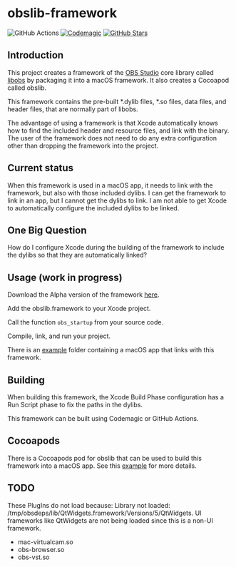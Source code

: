 # obslib-framework

![GitHub Actions](https://github.com/larryaasen/obslib-framework/actions/workflows/framework.yml/badge.svg)
[![Codemagic](https://api.codemagic.io/apps/600d732c627f2f877727d718/macos-workflow/status_badge.svg)](https://codemagic.io/app/600d732c627f2f877727d718)
[![GitHub Stars](https://img.shields.io/github/stars/larryaasen/obslib-framework.svg)](https://github.com/larryaasen/obslib-framework/stargazers)


## Introduction

This project creates a framework of the [OBS Studio](https://github.com/obsproject/obs-studio/) core library called [libobs](https://github.com/obsproject/obs-studio/tree/master/libobs) by
packaging it into a macOS framework. It also creates a Cocoapod called obslib.

This framework contains the pre-built *.dylib files, *.so files, data files,
and header files, that are normally part of libobs.

The advantage of using a framework is that Xcode automatically knows how to find
the included header and resource files, and link with the binary. The user of the
framework does not need to do any extra configuration other than 
dropping the framework into the project.

## Current status

When this framework is used in a macOS app, it needs to link with the framework,
but also with those included dylibs. I can get the framework to link in an app,
but I cannot get the dylibs to link. I am not able to get Xcode to automatically
configure the included dylibs to be linked.

## One Big Question
How do I configure Xcode during the building of the framework
to include the dylibs so that they are automatically linked?

## Usage (work in progress)
Download the Alpha version of the framework [here](https://github.com/larryaasen/obslib-framework/releases/download/framework-alpha-1/obslib.framework.zip).

Add the obslib.framework to your Xcode project.

Call the function ```obs_startup``` from your source code.

Compile, link, and run your project.

There is an [example](example) folder containing a macOS app that links with this framework.

## Building

When building this framework, the Xcode Build Phase configuration has a Run Script
phase to fix the paths in the dylibs.

This framework can be built using Codemagic or GitHub Actions.

## Cocoapods

There is a Cocoapods pod for obslib that can be used to build this framework into a macOS app.
See this [example](example_pod) for more details.

## TODO

These PlugIns do not load because: Library not loaded: /tmp/obsdeps/lib/QtWidgets.framework/Versions/5/QtWidgets. UI frameworks like QtWidgets are not being loaded since this is a non-UI framework.
* mac-virtualcam.so
* obs-browser.so
* obs-vst.so
